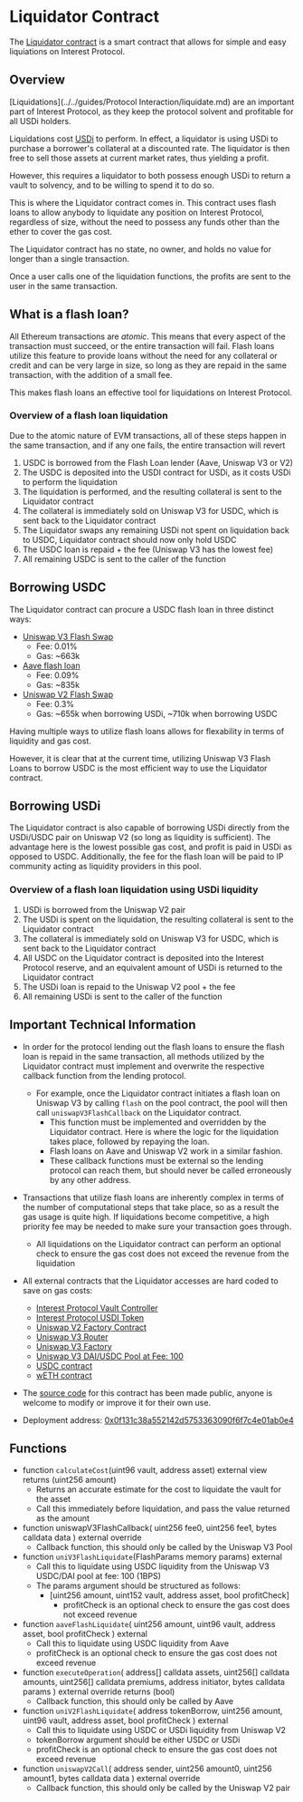# Liquidator Contract 
The [Liquidator contract](https://etherscan.io/address/0x0f131c38a552142d5753363090f6f7c4e01ab0e4) is a smart contract that allows for simple and easy liquiations on Interest Protocol. 

## Overview
[Liquidations](../../guides/Protocol Interaction/liquidate.md) are an important part of Interest Protocol, as they keep the protocol solvent and profitable for all USDi holders. 
 
Liquidations cost [USDi](../../concepts/USDi/USDi.md) to perform. In effect, a liquidator is using USDi to purchase a borrower's collateral at a discounted rate. 
The liquidator is then free to sell those assets at current market rates, thus yielding a profit. 
 
However, this requires a liquidator to both possess enough USDi to return a vault to solvency, and to be willing to spend it to do so. 
 
This is where the Liquidator contract comes in. This contract uses flash loans to allow anybody to liquidate any position on Interest Protocol, regardless of size, without the need to possess any funds other than the ether to cover the gas cost. 

The Liquidator contract has no state, no owner, and holds no value for longer than a single transaction. 

Once a user calls one of the liquidation functions, the profits are sent to the user in the same transaction. 
 
## What is a flash loan? 
 
All Ethereum transactions are *atomic*. This means that every aspect of the transaction must succeed, or the entire transaction will fail. Flash loans utilize this feature to provide loans without the need for any collateral or credit and can be very large in size, so long as they are repaid in the same transaction, with the addition of a small fee. 
 
This makes flash loans an effective tool for liquidations on Interest Protocol. 
 
### Overview of a flash loan liquidation
Due to the atomic nature of EVM transactions, all of these steps happen in the same transaction, and if any one fails, the entire transaction will revert
 
1. USDC is borrowed from the Flash Loan lender (Aave, Uniswap V3 or V2)
2. The USDC is deposited into the USDI contract for USDi, as it costs USDi to perform the liquidation
3. The liquidation is performed, and the resulting collateral is sent to the Liquidator contract
4. The collateral is immediately sold on Uniswap V3 for USDC, which is sent back to the Liquidator contract
5. The Liquidator swaps any remaining USDi not spent on liquidation back to USDC, Liquidator contract should now only hold USDC
6. The USDC loan is repaid + the fee (Uniswap V3 has the lowest fee)
7. All remaining USDC is sent to the caller of the function

## Borrowing USDC
The Liquidator contract can procure a USDC flash loan in three distinct ways:
 
* [Uniswap V3 Flash Swap](https://docs.uniswap.org/protocol/guides/flash-integrations/inheritance-constructors)
    * Fee: 0.01% 
    * Gas: ~663k
* [Aave flash loan](https://docs.aave.com/developers/guides/flash-loans)
    * Fee: 0.09%
    * Gas: ~835k
* [Uniswap V2 Flash Swap](https://docs.uniswap.org/protocol/V2/guides/smart-contract-integration/using-flash-swaps)
    * Fee: 0.3% 
    * Gas: ~655k when borrowing USDi, ~710k when borrowing USDC
 
Having multiple ways to utilize flash loans allows for flexability in terms of liquidity and gas cost. 

However, it is clear that at the current time, utilizing Uniswap V3 Flash Loans to borrow USDC is the most efficient way to use the Liquidator contract. 
 
## Borrowing USDi 
The Liquidator contract is also capable of borrowing USDi directly from the USDi/USDC pair on Uniswap V2 (so long as liquidity is sufficient). The advantage here is the lowest possible gas cost, and profit is paid in USDi as opposed to USDC. Additionally, the fee for the flash loan will be paid to IP community acting as liquidity providers in this pool. 
 
### Overview of a flash loan liquidation using USDi liquidity  
1. USDi is borrowed from the Uniswap V2 pair
2. The USDi is spent on the liquidation, the resulting collateral is sent to the Liquidator contract
3. The collateral is immediately sold on Uniswap V3 for USDC, which is sent back to the Liquidator contract
4. All USDC on the Liquidator contract is deposited into the Interest Protocol reserve, and an equivalent amount of USDi is returned to the Liquidator contract
5. The USDi loan is repaid to the Uniswap V2 pool + the fee
6. All remaining USDi is sent to the caller of the function
 
## Important Technical Information  
* In order for the protocol lending out the flash loans to ensure the flash loan is repaid in the same transaction, all methods utilized by the Liquidator contract must implement and overwrite the respective callback function from the lending protocol. 
    * For example, once the Liquidator contract initiates a flash loan on Uniswap V3 by calling `flash` on the pool contract, the pool will then call `uniswapV3FlashCallback` on the Liquidator contract. 
        * This function must be implemented and overridden by the Liquidator contract. Here is where the logic for the liquidation takes place, followed by repaying the loan. 
        * Flash loans on Aave and Uniswap V2 work in a similar fashion. 
        * These callback functions must be external so the lending protocol can reach them, but should never be called erroneously by any other address.  
* Transactions that utilize flash loans are inherently complex in terms of the number of computational steps that take place, so as a result the gas usage is quite high. If liquidations become competitive, a high priority fee may be needed to make sure your transaction goes through. 
    * All liquidations on the Liquidator contract can perform an optional check to ensure the gas cost does not exceed the revenue from the liquidation 
* All external contracts that the Liquidator accesses are hard coded to save on gas costs: 
    * [Interest Protocol Vault Controller](https://etherscan.io/address/0x4aaE9823Fb4C70490F1d802fC697F3ffF8D5CbE3)
    * [Interest Protocol USDI Token](https://etherscan.io/address/0x2A54bA2964C8Cd459Dc568853F79813a60761B58)
    * [Uniswap V2 Factory Contract](https://etherscan.io/address/0x5C69bEe701ef814a2B6a3EDD4B1652CB9cc5aA6f)
    * [Uniswap V3 Router](https://etherscan.io/address/0xE592427A0AEce92De3Edee1F18E0157C05861564)
    * [Uniswap V3 Factory](https://etherscan.io/address/0x1F98431c8aD98523631AE4a59f267346ea31F984)
    * [Uniswap V3 DAI/USDC Pool at Fee: 100](https://etherscan.io/address/0x5777d92f208679DB4b9778590Fa3CAB3aC9e2168)
    * [USDC contract](https://etherscan.io/address/0xA0b86991c6218b36c1d19D4a2e9Eb0cE3606eB48)
    * [wETH contract](https://etherscan.io/address/0xC02aaA39b223FE8D0A0e5C4F27eAD9083C756Cc2)

* The [source code](https://gfx.cafe/ip/liquidator) for this contract has been made public, anyone is welcome to modify or improve it for their own use. 
* Deployment address: [0x0f131c38a552142d5753363090f6f7c4e01ab0e4](https://etherscan.io/address/0x0f131c38a552142d5753363090f6f7c4e01ab0e4)
 
## Functions
* function `calculateCost`(uint96 vault, address asset) external view returns (uint256 amount)
    * Returns an accurate estimate for the cost to liquidate the vault for the asset
    * Call this immediately before liquidation, and pass the value returned as the amount
* function uniswapV3FlashCallback(
        uint256 fee0,
        uint256 fee1,
        bytes calldata data
    ) external override
    * Callback function, this should only be called by the Uniswap V3 Pool
* function `uniV3FlashLiquidate`(FlashParams memory params) external
    * Call this to liquidate using USDC liquidity from the Uniswap V3 USDC/DAI pool at fee: 100 (1BPS)
    * The params argument should be structured as follows: 
        * [uint256 amount,
        uint152 vault,
        address asset,
        bool profitCheck]
            * profitCheck is an optional check to ensure the gas cost does not exceed revenue 
* function `aaveFlashLiquidate`(
        uint256 amount,
        uint96 vault,
        address asset,
        bool profitCheck
    ) external
    * Call this to liquidate using USDC liquidity from Aave
    * profitCheck is an optional check to ensure the gas cost does not exceed revenue 
* function `executeOperation`(
        address[] calldata assets, 
        uint256[] calldata amounts,
        uint256[] calldata premiums,
        address initiator, 
        bytes calldata params
    ) external override returns (bool)
    * Callback function, this should only be called by Aave
* function `uniV2FlashLiquidate`(
        address tokenBorrow,
        uint256 amount,
        uint96 vault,
        address asset,
        bool profitCheck
    ) external
    * Call this to liquidate using USDC or USDi liquidity from Uniswap V2
    * tokenBorrow argument should be either USDC or USDi
    * profitCheck is an optional check to ensure the gas cost does not exceed revenue 
* function `uniswapV2Call`(
        address sender,
        uint256 amount0,
        uint256 amount1,
        bytes calldata data
    ) external override
    * Callback function, this should only be called by the Uniswap V2 pair
 
 
 
 
 
 
 
 
 
 
 
 
 
 
 
 
 
 
 
 
 
 

